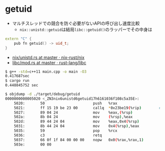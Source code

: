 # getuid

* マルチスレッドでの競合を防ぐ必要がないAPIの呼び出し速度比較
  * `nix::unistd::getuid`は結局`libc::getuid()`のラッパーでその中身は
``` cpp
extern "C" {
    pub fn getuid() -> uid_t;
}
```

* [nix/unistd\.rs at master · nix\-rust/nix]( https://github.com/nix-rust/nix/blob/master/src/unistd.rs#L1290 )
* [libc/mod\.rs at master · rust\-lang/libc]( https://github.com/rust-lang/libc/blob/master/src/unix/mod.rs#L910 )

``` bash
$ g++ -std=c++11 main.cpp -o main -O3
0.417687sec
$ cargo run
0.448845752 sec
```

``` bash
$ objdump -d ./target/debug/getuid
0000000000005020 <_ZN3nix6unistd6getuid17h6161036f108c5a35E>:
    5020:       50                      push   %rax
    5021:       ff 15 19 be 23 00       callq  *0x23be19(%rip)        # 240e40 <getuid@GLIBC_2.2.5>
    5027:       89 04 24                mov    %eax,(%rsp)
    502a:       8b 04 24                mov    (%rsp),%eax
    502d:       89 44 24 04             mov    %eax,0x4(%rsp)
    5031:       8b 44 24 04             mov    0x4(%rsp),%eax
    5035:       59                      pop    %rcx
    5036:       c3                      retq
    5037:       66 0f 1f 84 00 00 00    nopw   0x0(%rax,%rax,1)
    503e:       00 00
```
